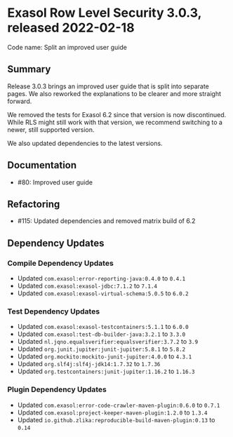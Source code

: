 # Exasol Row Level Security 3.0.3, released 2022-02-18

Code name: Split an improved user guide

## Summary

Release 3.0.3 brings an improved user guide that is split into separate pages. We also reworked the explanations to be clearer and more straight forward.

We removed the tests for Exasol 6.2 since that version is now discontinued. While RLS might still work with that version, we recommend switching to a newer, still supported version.

We also updated dependencies to the latest versions.

## Documentation

* #80: Improved user guide

## Refactoring

* #115: Updated dependencies and removed matrix build of 6.2

## Dependency Updates

### Compile Dependency Updates

* Updated `com.exasol:error-reporting-java:0.4.0` to `0.4.1`
* Updated `com.exasol:exasol-jdbc:7.1.2` to `7.1.4`
* Updated `com.exasol:exasol-virtual-schema:5.0.5` to `6.0.2`

### Test Dependency Updates

* Updated `com.exasol:exasol-testcontainers:5.1.1` to `6.0.0`
* Updated `com.exasol:test-db-builder-java:3.2.1` to `3.3.0`
* Updated `nl.jqno.equalsverifier:equalsverifier:3.7.2` to `3.9`
* Updated `org.junit.jupiter:junit-jupiter:5.8.1` to `5.8.2`
* Updated `org.mockito:mockito-junit-jupiter:4.0.0` to `4.3.1`
* Updated `org.slf4j:slf4j-jdk14:1.7.32` to `1.7.36`
* Updated `org.testcontainers:junit-jupiter:1.16.2` to `1.16.3`

### Plugin Dependency Updates

* Updated `com.exasol:error-code-crawler-maven-plugin:0.6.0` to `0.7.1`
* Updated `com.exasol:project-keeper-maven-plugin:1.2.0` to `1.3.4`
* Updated `io.github.zlika:reproducible-build-maven-plugin:0.13` to `0.14`
